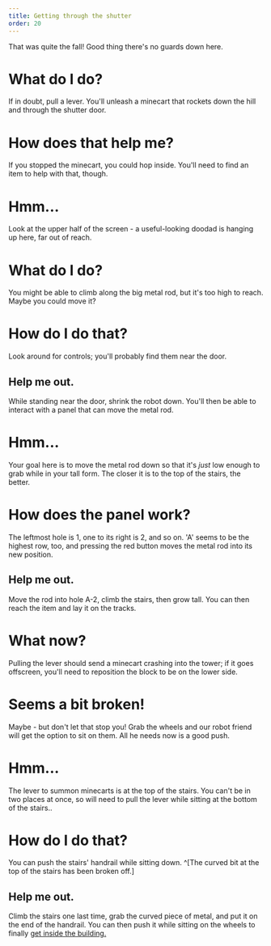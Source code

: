 ```yaml
---
title: Getting through the shutter
order: 20
---
```


That was quite the fall! Good thing there's no guards down here.

# What do I do?
If in doubt, pull a lever. You'll unleash a minecart that rockets down the hill and through the shutter door.

# How does that help me?
If you stopped the minecart, you could hop inside. You'll need to find an item to help with that, though.

# Hmm...
Look at the upper half of the screen - a useful-looking doodad is hanging up here, far out of reach.

# What do I do?
You might be able to climb along the big metal rod, but it's too high to reach. Maybe you could move it?

# How do I do that?
Look around for controls; you'll probably find them near the door.

## Help me out.
While standing near the door, shrink the robot down. You'll then be able to interact with a panel that can move the metal rod.

# Hmm...
Your goal here is to move the metal rod down so that it's *just* low enough to grab while in your tall form. The closer it is to the top of the stairs, the better. 

# How does the panel work?
The leftmost hole is 1, one to its right is 2, and so on. 'A' seems to be the highest row, too, and pressing the red button moves the metal rod into its new position.

## Help me out.
Move the rod into hole A-2, climb the stairs, then grow tall. You can then reach the item and lay it on the tracks.

# What now?
Pulling the lever should send a minecart crashing into the tower; if it goes offscreen, you'll need to reposition the block to be on the lower side.

# Seems a bit broken!
Maybe - but don't let that stop you! Grab the wheels and our robot friend will get the option to sit on them. All he needs now is a good push.

# Hmm...
The lever to summon minecarts is at the top of the stairs. You can't be in two places at once, so will need to pull the lever while sitting at the bottom of the stairs..

# How do I do that?
You can push the stairs' handrail while sitting down. ^[The curved bit at the top of the stairs has been broken off.]

## Help me out.
Climb the stairs one last time, grab the curved piece of metal, and put it on the end of the handrail. You can then push it while sitting on the wheels to finally [get inside the building.](furnace)
